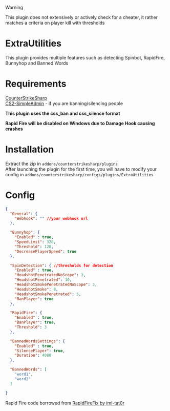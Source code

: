 > [!WARNING]  
> This plugin does not extensively or actively check for a cheater, it rather matches a criteria on player kill with thresholds

# ExtraUtilities

This plugin provides multiple features such as detecting Spinbot, RapidFire, Bunnyhop and Banned Words

# Requirements

[CounterStrikeSharp](https://github.com/roflmuffin/CounterStrikeSharp)\
[CS2-SimpleAdmin](https://github.com/daffyyyy/CS2-SimpleAdmin) - if you are banning/silencing people

**This plugin uses the css_ban and css_silence format**

**Rapid Fire will be disabled on Windows due to Damage Hook causing crashes**

# Installation

Extract the zip in ```addons/counterstrikesharp/plugins```\
After launching the plugin for the first time, you will have to modify your config in ```addons/counterstrikesharp/configs/plugins/ExtraUtilities```

# Config

```json
{
  "General": {
    "Webhook": "" //your webhook url
  },

  "Bunnyhop": {
    "Enabled" : true,
    "SpeedLimit": 320,
    "Threshold": 128,
    "DecreasePlayerSpeed": true
  },

  "SpinDetection": { //thresholds for detection
    "Enabled" : true,
    "HeadshotPenetratedNoScope": 3,
    "HeadshotPenetrated": 10,
    "HeadshotSmokePenetratedNoScope": 3,
    "HeadshotSmoke": 8,
    "HeadshotSmokePenetrated": 5,
    "BanPlayer": true
  },

  "RapidFire": {
    "Enabled" : true,
    "BanPlayer": true,
    "Threshold": 3
  },

  "BannedWordsSettings": {
    "Enabled" : true,
    "SilencePlayer": true,
    "Duration": 4080
  },

  "BannedWords": [
    "word1",
    "word2"
  ]

}
```

Rapid Fire code borrowed from [RapidFireFix by imi-tat0r](https://github.com/HvH-gg/RapidFireFix/)



